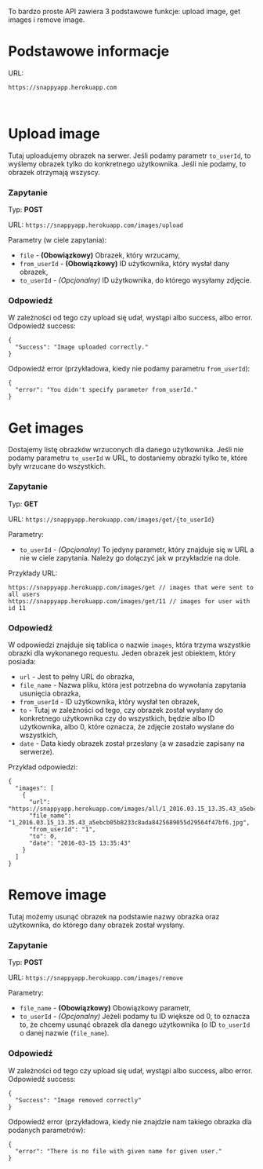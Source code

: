 To bardzo proste API zawiera 3 podstawowe funkcje: upload image, get images i remove image.

# Podstawowe informacje
URL:
```
https://snappyapp.herokuapp.com
```

<br />

# Upload image
Tutaj uploadujemy obrazek na serwer. Jeśli podamy parametr `to_userId`, to wyślemy obrazek tylko do konkretnego użytkownika. Jeśli nie podamy, to obrazek otrzymają wszyscy.

### Zapytanie

Typ: **POST**

URL: `https://snappyapp.herokuapp.com/images/upload`

Parametry (w ciele zapytania):
* `file` - **(Obowiązkowy)** Obrazek, który wrzucamy,
* `from_userId` - **(Obowiązkowy)** ID użytkownika, który wysłał dany obrazek,
* `to_userId` - _(Opcjonalny)_ ID użytkownika, do którego wysyłamy zdjęcie.

### Odpowiedź

W zależności od tego czy upload się udał, wystąpi albo success, albo error. Odpowiedź success:
```
{
  "Success": "Image uploaded correctly."
}
```


Odpowiedź error (przykładowa, kiedy nie podamy parametru `from_userId`):
```
{
  "error": "You didn't specify parameter from_userId."
}
```

# Get images
Dostajemy listę obrazków wrzuconych dla danego użytkownika. Jeśli nie podamy parametru `to_userId` w URL, to dostaniemy obrazki tylko te, które były wrzucane do wszystkich.

### Zapytanie

Typ: **GET**

URL: `https://snappyapp.herokuapp.com/images/get/{to_userId}`

Parametry:
* `to_userId` - _(Opcjonalny)_ To jedyny parametr, który znajduje się w URL a nie w ciele zapytania. Należy go dołączyć jak w przykładzie na dole.


Przykłady URL:
```
https://snappyapp.herokuapp.com/images/get // images that were sent to all users
https://snappyapp.herokuapp.com/images/get/11 // images for user with id 11
```

### Odpowiedź

W odpowiedzi znajduje się tablica o nazwie `images`, która trzyma wszystkie obrazki dla wykonanego requestu. Jeden obrazek jest obiektem, który posiada:
* `url` - Jest to pełny URL do obrazka,
* `file_name` - Nazwa pliku, która jest potrzebna do wywołania zapytania usunięcia obrazka,
* `from_userId` - ID użytkownika, który wysłał ten obrazek,
* `to` - Tutaj w zależności od tego, czy obrazek został wysłany do konkretnego użytkownika czy do wszystkich, będzie albo ID użytkownika, albo 0, które oznacza, że zdjęcie zostało wysłane do wszystkich,
* `date` - Data kiedy obrazek został przesłany (a w zasadzie zapisany na serwerze).

Przykład odpowiedzi:
```
{
  "images": [
    {
      "url": "https://snappyapp.herokuapp.com/images/all/1_2016.03.15_13.35.43_a5ebcb05b8233c8ada8425689055d29564f47bf6.jpg",
      "file_name": "1_2016.03.15_13.35.43_a5ebcb05b8233c8ada8425689055d29564f47bf6.jpg",
      "from_userId": "1",
      "to": 0,
      "date": "2016-03-15 13:35:43"
    }
  ]
}
```

# Remove image
Tutaj możemy usunąć obrazek na podstawie nazwy obrazka oraz użytkownika, do którego dany obrazek został wysłany.

### Zapytanie

Typ: **POST**

URL: `https://snappyapp.herokuapp.com/images/remove`

Parametry:
* `file_name` - **(Obowiązkowy)** Obowiązkowy parametr,
* `to_userId` - _(Opcjonalny)_ Jeżeli podamy tu ID większe od 0, to oznacza to, że chcemy usunąć obrazek dla danego użytkownika (o ID `to_userId` o danej nazwie (`file_name`).

### Odpowiedź

W zależności od tego czy upload się udał, wystąpi albo success, albo error. Odpowiedź success:
```
{
  "Success": "Image removed correctly"
}
```

Odpowiedź error (przykładowa, kiedy nie znajdzie nam takiego obrazka dla podanych parametrów):
```
{
  "error": "There is no file with given name for given user."
}
```
